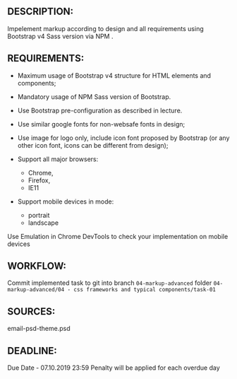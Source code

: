 ## DESCRIPTION:
Impelement markup according to design and all requirements using Bootstrap v4 Sass version via NPM .


## REQUIREMENTS:
- Maximum usage of Bootstrap v4 structure for HTML elements and components;
- Mandatory usage of NPM Sass version of Bootstrap.
- Use Bootstrap pre-configuration as described in lecture.
- Use similar google fonts for non-websafe fonts in design;
- Use image for logo only, include icon font proposed by Bootstrap (or any other icon font, icons can be different from design);

- Support all major browsers:
	* Chrome,
	* Firefox,
	* IE11

- Support mobile devices in mode:
	* portrait
	* landscape

Use Emulation in Chrome DevTools to check your implementation on mobile devices


## WORKFLOW:
Commit implemented task to git into
branch `04-markup-advanced`
folder `04-markup-advanced/04 - css frameworks and typical components/task-01`

## SOURCES:
email-psd-theme.psd


## DEADLINE:
Due Date - 07.10.2019 23:59
Penalty will be applied for each overdue day

